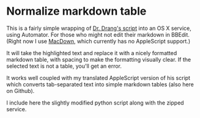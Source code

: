 # Normalize markdown table

This is a fairly simple wrapping of [Dr. Drang's script](http://www.leancrew.com/all-this/2012/11/markdown-table-scripts-for-bbedit/) into an OS X service, using Automator. For those who might not edit their markdown in BBEdit. (Right now I use [MacDown](http://macdown.uranusjr.coms), which currently has no AppleScript support.)

It will take the highlighted text and replace it with a nicely formatted markdown table, with spacing to make the formatting visually clear. If the selected text is not a table, you'll get an error.

It works well coupled with my translated AppleScript version of his script which converts tab-separated text into simple markdown tables (also here on Github).

I include here the slightly modified python script along with the zipped service.
